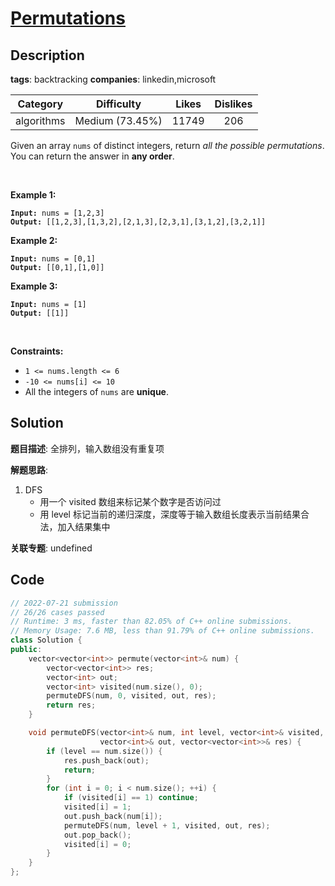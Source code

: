 # [Permutations](https://leetcode.com/problems/permutations/description/)

## Description

**tags**: backtracking
**companies**: linkedin,microsoft

| Category | Difficulty | Likes | Dislikes |
| :------: | :--------: | :---: | :------: |
| algorithms | Medium (73.45%) | 11749 | 206 |

<p>Given an array <code>nums</code> of distinct integers, return <em>all the possible permutations</em>. You can return the answer in <strong>any order</strong>.</p>

<p>&nbsp;</p>
<p><strong>Example 1:</strong></p>
<pre><code><strong>Input:</strong> nums = [1,2,3]
<strong>Output:</strong> [[1,2,3],[1,3,2],[2,1,3],[2,3,1],[3,1,2],[3,2,1]]</code></pre><p><strong>Example 2:</strong></p>
<pre><code><strong>Input:</strong> nums = [0,1]
<strong>Output:</strong> [[0,1],[1,0]]</code></pre><p><strong>Example 3:</strong></p>
<pre><code><strong>Input:</strong> nums = [1]
<strong>Output:</strong> [[1]]</code></pre>
<p>&nbsp;</p>
<p><strong>Constraints:</strong></p>

<ul>
	<li><code>1 &lt;= nums.length &lt;= 6</code></li>
	<li><code>-10 &lt;= nums[i] &lt;= 10</code></li>
	<li>All the integers of <code>nums</code> are <strong>unique</strong>.</li>
</ul>

## Solution

**题目描述**: 全排列，输入数组没有重复项

**解题思路**:

1. DFS
    - 用一个 visited 数组来标记某个数字是否访问过
    - 用 level 标记当前的递归深度，深度等于输入数组长度表示当前结果合法，加入结果集中

**关联专题**: undefined

## Code

```cpp
// 2022-07-21 submission
// 26/26 cases passed
// Runtime: 3 ms, faster than 82.05% of C++ online submissions.
// Memory Usage: 7.6 MB, less than 91.79% of C++ online submissions.
class Solution {
public:
    vector<vector<int>> permute(vector<int>& num) {
        vector<vector<int>> res;
        vector<int> out;
        vector<int> visited(num.size(), 0);
        permuteDFS(num, 0, visited, out, res);
        return res;
    }

    void permuteDFS(vector<int>& num, int level, vector<int>& visited,
                    vector<int>& out, vector<vector<int>>& res) {
        if (level == num.size()) {
            res.push_back(out);
            return;
        }
        for (int i = 0; i < num.size(); ++i) {
            if (visited[i] == 1) continue;
            visited[i] = 1;
            out.push_back(num[i]);
            permuteDFS(num, level + 1, visited, out, res);
            out.pop_back();
            visited[i] = 0;
        }
    }
};
```
